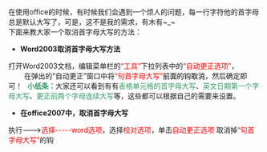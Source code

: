<!--
author: admin
date: 2013-08-12 03:43:30
title: 【office】取消首字母大写
tags: office,windows
category: FQA,Windows工具
status: publish
summary: 在使用office的时候，有时候我们会遇到一个烦人的问题，每一行字符他的首字母总是默认大写了，可是，这不是我的需求，有木有~_~下面来教大家一个取消首字母大写的方法：	Word2003取消首字母大写方法打开Word2003文档，编辑菜单栏的“工具”下拉列表中的“自动更正选项”， 
-->

<div>在使用office的时候，有时候我们会遇到一个烦人的问题，每一行字符他的首字母总是默认大写了，可是，这不是我的需求，有木有~_~</div>
<div>下面来教大家一个取消首字母大写的方法：</div>
<div>
<div>
<ul>
	<li><strong>Word2003取消首字母大写方法</strong></li>
</ul>
打开Word2003文档，编辑菜单栏的<span style="color: #ff0000;">“工具”</span>下拉列表中的<span style="color: #ff0000;">“自动更正选项”</span>，

</div>
<div>        在弹出的“自动更正”窗口中将<span style="color: #ff0000;">“句首字母大写”<span style="color: #000000;">前面的钩取消</span></span>，然后确定即可！<span style="color: #339966;"><strong>   小纸条：</strong></span>大家还可以看到有有<span style="color: #339966;">表格单元格的首字母大写</span>、<span style="color: #339966;">英文日期第一个字母大写</span>、<span style="color: #339966;">更正前两个字母连续大写</span>等，这些都可以根据自己的需要来设置。
<ul>
	<li><strong>在office2007中，取消首字母大写</strong></li>
</ul>
执行---&gt;<span style="color: #ff0000;">选择-----word选项</span>，选择<span style="color: #ff0000;">校对选项</span>，单击<span style="color: #ff0000;">自动更正选项</span>
取消掉<span style="color: #ff0000;">“句首字母大写”</span>的钩

</div>
</div>